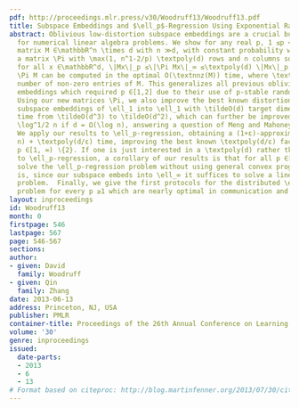 ```yaml
---
pdf: http://proceedings.mlr.press/v30/Woodruff13/Woodruff13.pdf
title: Subspace Embeddings and $\ell_p$-Regression Using Exponential Random Variables
abstract: Oblivious low-distortion subspace embeddings are a crucial building block
  for numerical linear algebra problems. We show for any real p, 1 ≤p < ∞, given a
  matrix M ∈\mathbbR^n \times d with n ≫d, with constant probability we can choose
  a matrix \Pi with \max(1, n^1-2/p) \textpoly(d) rows and n columns so that simultaneously
  for all x ∈\mathbbR^d, \|Mx\|_p ≤\|\Pi Mx\|_∞ ≤\textpoly(d) \|Mx\|_p. Importantly,
  \Pi M can be computed in the optimal O(\textnnz(M)) time, where \textnnz(M) is the
  number of non-zero entries of M. This generalizes all previous oblivious subspace
  embeddings which required p ∈[1,2] due to their use of p-stable random variables.
  Using our new matrices \Pi, we also improve the best known distortion of oblivious
  subspace embeddings of \ell_1 into \ell_1 with \tildeO(d) target dimension in O(\textnnz(M))
  time from \tildeO(d^3) to \tildeO(d^2), which can further be improved to \tildeO(d^3/2)
  \log^1/2 n if d = Ω(\log n), answering a question of Meng and Mahoney (STOC, 2013).
  We apply our results to \ell_p-regression, obtaining a (1+ε)-approximation in O(\textnnz(M)\log
  n) + \textpoly(d/ε) time, improving the best known \textpoly(d/ε) factors for every
  p ∈[1, ∞) ∖{2}. If one is just interested in a \textpoly(d) rather than a (1+ε)-approximation
  to \ell_p-regression, a corollary of our results is that for all p ∈[1, ∞) we can
  solve the \ell_p-regression problem without using general convex programming, that
  is, since our subspace embeds into \ell_∞ it suffices to solve a linear programming
  problem.  Finally, we give the first protocols for the distributed \ell_p-regression
  problem for every p ≥1 which are nearly optimal in communication and computation.
layout: inproceedings
id: Woodruff13
month: 0
firstpage: 546
lastpage: 567
page: 546-567
sections: 
author:
- given: David
  family: Woodruff
- given: Qin
  family: Zhang
date: 2013-06-13
address: Princeton, NJ, USA
publisher: PMLR
container-title: Proceedings of the 26th Annual Conference on Learning Theory
volume: '30'
genre: inproceedings
issued:
  date-parts:
  - 2013
  - 6
  - 13
# Format based on citeproc: http://blog.martinfenner.org/2013/07/30/citeproc-yaml-for-bibliographies/
---
```

